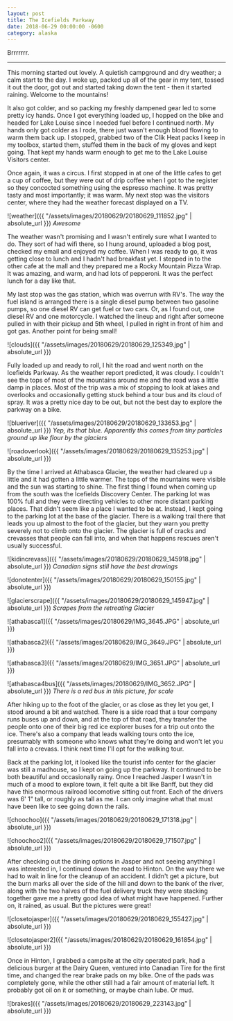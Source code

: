 ```yaml
---
layout: post
title: The Icefields Parkway
date: 2018-06-29 00:00:00 -0600
category: alaska
---
```


Brrrrrrr.

---

This morning started out lovely.  A quietish campground and dry weather; a calm start to the day.  I woke up, packed up all of the gear in my tent, tossed it out the door, got out and started taking down the tent - then it started raining.  Welcome to the mountains!

It also got colder, and so packing my freshly dampened gear led to some pretty icy hands.  Once I got everything loaded up, I hopped on the bike and headed for Lake Louise since I needed fuel before I continued north.  My hands only got colder as I rode, there just wasn't enough blood flowing to warm them back up.  I stopped, grabbed two of the Clik Heat packs I keep in my toolbox, started them, stuffed them in the back of my gloves and kept going.  That kept my hands warm enough to get me to the Lake Louise Visitors center.

Once again, it was a circus.  I first stopped in at one of the little cafes to get a cup of coffee, but they were out of drip coffee when I got to the register so they concocted something using the espresso machine.  It was pretty tasty and most importantly; it was warm.  My next stop was the visitors center, where they had the weather forecast displayed on a TV.

![weather]({{ "/assets/images/20180629/20180629_111852.jpg" | absolute_url }})
*Awesome*

The weather wasn't promising and I wasn't entirely sure what I wanted to do.  They sort of had wifi there, so I hung around, uploaded a blog post, checked my email and enjoyed my coffee.  When I was ready to go, it was getting close to lunch and I hadn't had breakfast yet.  I stepped in to the other cafe at the mall and they prepared me a Rocky Mountain Pizza Wrap.  It was amazing, and warm, and had lots of pepperoni.  It was the perfect lunch for a day like that.

My last stop was the gas station, which was overrun with RV's.  The way the fuel island is arranged there is a single diesel pump between two gasoline pumps, so one diesel RV can get fuel or two cars.  Or, as I found out, one diesel RV and one motorcycle.  I watched the lineup and right after someone pulled in with their pickup and 5th wheel, I pulled in right in front of him and got gas.  Another point for being small!

![clouds]({{ "/assets/images/20180629/20180629_125349.jpg" | absolute_url }})

Fully loaded up and ready to roll, I hit the road and went north on the Icefields Parkway.  As the weather report predicted, it was cloudy. I couldn't see the tops of most of the mountains around me and the road was a little damp in places.  Most of the trip was a mix of stopping to look at lakes and overlooks and occasionally getting stuck behind a tour bus and its cloud of spray.  It was a pretty nice day to be out, but not the best day to explore the parkway on a bike.

![blueriver]({{ "/assets/images/20180629/20180629_133653.jpg" | absolute_url }})
*Yep, its that blue.  Apparently this comes from tiny particles ground up like flour by the glaciers*

![roadoverlook]({{ "/assets/images/20180629/20180629_135253.jpg" | absolute_url }})

By the time I arrived at Athabasca Glacier, the weather had cleared up a little and it had gotten a little warmer.  The tops of the mountains were visible and the sun was starting to shine.  The first thing I found when coming up from the south was the Icefields Discovery Center.  The parking lot was 100% full and they were directing vehicles to other more distant parking places.  That didn't seem like a place I wanted to be at.  Instead, I kept going to the parking lot at the base of the glacier.  There is a walking trail there that leads you up almost to the foot of the glacier, but they warn you pretty severely not to climb onto the glacier.  The glacier is full of cracks and crevasses that people can fall into, and when that happens rescues aren't usually successful.

![kidincrevass]({{ "/assets/images/20180629/20180629_145918.jpg" | absolute_url }})
*Canadian signs still have the best drawings*

![donotenter]({{ "/assets/images/20180629/20180629_150155.jpg" | absolute_url }})

![glacierscrape]({{ "/assets/images/20180629/20180629_145947.jpg" | absolute_url }})
*Scrapes from the retreating Glacier*

![athabasca1]({{ "/assets/images/20180629/IMG_3645.JPG" | absolute_url }})

![athabasca2]({{ "/assets/images/20180629/IMG_3649.JPG" | absolute_url }})

![athabasca3]({{ "/assets/images/20180629/IMG_3651.JPG" | absolute_url }})

![athabasca4bus]({{ "/assets/images/20180629/IMG_3652.JPG" | absolute_url }})
*There is a red bus in this picture, for scale*

After hiking up to the foot of the glacier, or as close as they let you get, I stood around a bit and watched.  There is a side road that a tour company runs buses up and down, and at the top of that road, they transfer the people onto one of their big red ice explorer buses for a trip out onto the ice.  There's also a company that leads walking tours onto the ice, presumably with someone who knows what they're doing and won't let you fall into a crevass.  I think next time I'll opt for the walking tour.

Back at the parking lot, it looked like the tourist info center for the glacier was still a madhouse, so I kept on going up the parkway.  It continued to be both beautiful and occasionally rainy.  Once I reached Jasper I wasn't in much of a mood to explore town, it felt quite a bit like Banff, but they did have this enormous railroad locomotive sitting out front.  Each of the drivers was 6' 1" tall, or roughly as tall as me.  I can only imagine what that must have been like to see going down the rails.

![choochoo]({{ "/assets/images/20180629/20180629_171318.jpg" | absolute_url }})

![choochoo2]({{ "/assets/images/20180629/20180629_171507.jpg" | absolute_url }})

After checking out the dining options in Jasper and not seeing anything I was interested in, I continued down the road to Hinton.  On the way there we had to wait in line for the cleanup of an accident.  I didn't get a picture, but the burn marks all over the side of the hill and down to the bank of the river, along with the two halves of the fuel delivery truck they were stacking together gave me a pretty good idea of what might have happened.  Further on, it rained, as usual.  But the pictures were great!

![closetojasper]({{ "/assets/images/20180629/20180629_155427.jpg" | absolute_url }})

![closetojasper2]({{ "/assets/images/20180629/20180629_161854.jpg" | absolute_url }})

Once in Hinton, I grabbed a campsite at the city operated park, had a delicious burger at the Dairy Queen, ventured into Canadian Tire for the first time, and changed the rear brake pads on my bike.  One of the pads was completely gone, while the other still had a fair amount of material left.  It probably got oil on it or something, or maybe chain lube.  Or mud. 

![brakes]({{ "/assets/images/20180629/20180629_223143.jpg" | absolute_url }})
